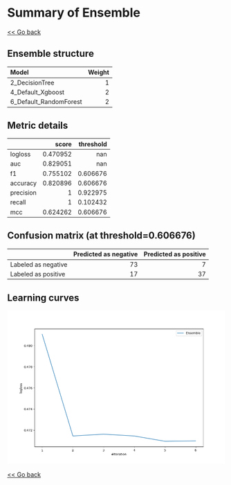 # Summary of Ensemble

[<< Go back](../README.md)


## Ensemble structure
| Model                  |   Weight |
|:-----------------------|---------:|
| 2_DecisionTree         |        1 |
| 4_Default_Xgboost      |        2 |
| 6_Default_RandomForest |        2 |

## Metric details
|           |    score |   threshold |
|:----------|---------:|------------:|
| logloss   | 0.470952 |  nan        |
| auc       | 0.829051 |  nan        |
| f1        | 0.755102 |    0.606676 |
| accuracy  | 0.820896 |    0.606676 |
| precision | 1        |    0.922975 |
| recall    | 1        |    0.102432 |
| mcc       | 0.624262 |    0.606676 |


## Confusion matrix (at threshold=0.606676)
|                     |   Predicted as negative |   Predicted as positive |
|:--------------------|------------------------:|------------------------:|
| Labeled as negative |                      73 |                       7 |
| Labeled as positive |                      17 |                      37 |

## Learning curves
![Learning curves](learning_curves.png)

[<< Go back](../README.md)

